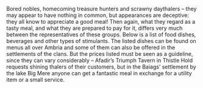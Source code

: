 Bored nobles, homecoming treasure hunters and scrawny daythalers – they may appear to have nothing in common, but appearances are deceptive: they all know to appreciate a good meal! Then again, what they regard as a tasty meal, and what they are prepared to pay for it, differs very much between the representatives of these groups. Below is a list of food dishes, beverages and other types of stimulants. The listed dishes can be found on menus all over Ambria and some of them can also be offered in the settlements of the clans. But the prices listed must be seen as a guideline, since they can vary considerably – Afadir’s Triumph Tavern in Thistle Hold requests shining thalers of their customers, but in the Baiags’ settlement by the lake Big Mere anyone can get a fantastic meal in exchange for a utility item or a small service.
